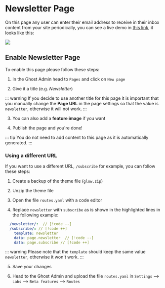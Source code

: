 # Newsletter Page

On this page any user can enter their email address to receive in their inbox content from your site periodically, you can see a live demo in [this link](https://glow.eduardogomez.io/newsletter/), it looks like this:

![](https://res.cloudinary.com/edev/image/upload/v1705151639/glow/CleanShot_2024-01-13_at_14.12.43_1.jpg)

## Enable Newsletter Page

To enable this page please follow these steps:

1. In the Ghost Admin head to `Pages` and click on `New page`

2. Give it a title (e.g. _Newsletter_)

::: warning
If you decide to use another title for this page it is important that you manually change the **Page URL** in the page settings so that the value is `newsletter`, otherwise it will not work.
:::

3. You can also add a **feature image** if you want

4. Publish the page and you're done!

::: tip
You do not need to add content to this page as it is automatically generated.
:::

### Using a different URL

If you want to use a different URL, `/subscribe` for example, you can follow these steps:

1. Create a backup of the theme file (`glow.zip`)

2. Unzip the theme file

3. Open the file `routes.yaml` with a code editor

4. Replace `newsletter` with `subscribe` as is shown in the highlighted lines in the following example:

```yaml
  /newsletter/:  // [!code --]
  /subscribe/: // [!code ++]
    template: newsletter
    data: page.newsletter  // [!code --]
    data: page.subscribe // [!code ++]
```

::: warning
Please note that the `template` should keep the same value `newsletter`, otherwise it won't work.
:::

5. Save your changes

6. Head to the Ghost Admin and upload the file `routes.yaml` in `Settings` --> `Labs` --> `Beta features` --> `Routes`
